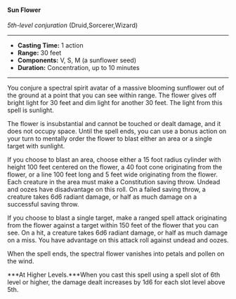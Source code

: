 #### Sun Flower
*5th-level conjuration* (Druid,Sorcerer,Wizard)
___
- **Casting Time:** 1 action
- **Range:** 30 feet
- **Components:** V, S, M (a sunflower seed)
- **Duration:** Concentration, up to 10 minutes
---
You conjure a spectral spirit avatar of a massive blooming sunflower out of the ground at a point that you can see within range. The flower gives off bright light for 30 feet and dim light for another 30 feet. The light from this spell is sunlight.

The flower is insubstantial and cannot be touched or dealt damage, and it does not occupy space. Until the spell ends, you can use a bonus action on your turn to mentally order the flower to blast either an area or a single target with sunlight. 

If you choose to blast an area, choose either a 15 foot radius cylinder with height 100 feet centered on the flower, a 40 foot cone originating from the flower, or a line 100 feet long and 5 feet wide originating from the flower. Each creature in the area must make a Constitution saving throw. Undead and oozes have disadvantage on this roll. On a failed saving throw, a creature takes 6d6 radiant damage, or half as much damage on a successful saving throw.

If you choose to blast a single target, make a ranged spell attack originating from the flower against a target within 150 feet of the flower that you can see. On a hit, a creature takes 6d6 radiant damage, or half as much damage on a miss. You have advantage on this attack roll against undead and oozes.

When the spell ends, the spectral flower vanishes into petals and pollen on the wind.

***At Higher Levels.***When you cast this spell using a spell slot of 6th level or higher, the damage dealt increases by 1d6 for each slot level above 5th.
